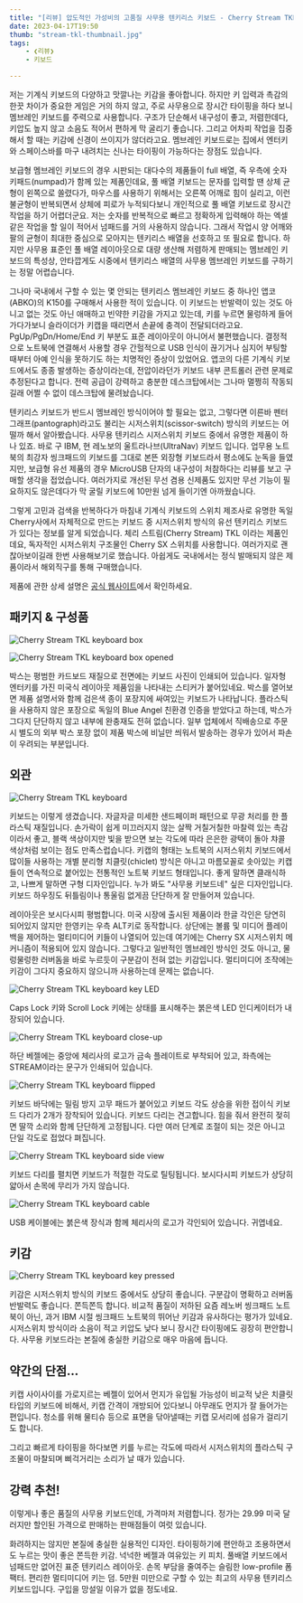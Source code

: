 ```yaml
---
title: "[리뷰] 압도적인 가성비의 고품질 사무용 텐키리스 키보드 - Cherry Stream TKL"
date: 2023-04-17T19:50
thumb: "stream-tkl-thumbnail.jpg"
tags: 
    - ❮리뷰❯
    - 키보드

---
```


저는 기계식 키보드의 다양하고 맛깔나는 키감을 좋아합니다. 하지만 키 입력과 촉감의 한끗 차이가 중요한 게임은 거의 하지 않고, 주로 사무용으로 장시간 타이핑을 하다 보니 멤브레인 키보드를 주력으로 사용합니다. 구조가 단순해서 내구성이 좋고, 저렴한데다, 키압도 높지 않고 소음도 적어서 편하게 막 굴리기 좋습니다. 그리고 어차피 작업을 집중해서 할 때는 키감에 신경이 쓰이지가 않더라고요. 멤브레인 키보드로는 집에서 엔터키와 스페이스바를 마구 내려치는 신나는 타이핑이 가능하다는 장점도 있습니다.

보급형 멤브레인 키보드의 경우 시판되는 대다수의 제품들이 full 배열, 즉 우측에 숫자 키패드(numpad)가 함께 있는 제품인데요, 풀 배열 키보드는 문자를 입력할 땐 상체 균형이 왼쪽으로 쏠렸다가, 마우스를 사용하기 위해서는 오른쪽 어깨로 힘이 실리고, 이런 불균형이 반복되면서 상체에 피로가 누적되다보니 개인적으로 풀 배열 키보드로 장시간 작업을 하기 어렵더군요. 저는 숫자를 반복적으로 빠르고 정확하게 입력해야 하는 엑셀같은 작업을 할 일이 적어서 넘패드를 거의 사용하지 않습니다. 그래서 작업시 양 어깨와 팔의 균형이 최대한 중심으로 모아지는 텐키리스 배열을 선호하고 또 필요로 합니다. 하지만 사무용 표준인 풀 배열 레이아웃으로 대량 생산해 저렴하게 판매되는 멤브레인 키보드의 특성상, 안타깝게도 시중에서 텐키리스 배열의 사무용 멤브레인 키보드를 구하기는 정말 어렵습니다.

그나마 국내에서 구할 수 있는 몇 안되는 텐키리스 멤브레인 키보드 중 하나인 앱코(ABKO)의 K150를 구매해서 사용한 적이 있습니다. 이 키보드는 반발력이 있는 것도 아니고 없는 것도 아닌 애매하고 빈약한 키감을 가지고 있는데, 키를 누르면 물렁하게 들어가다가보니 슬라이더가 키캡을 때리면서 손끝에 충격이 전달되더라고요. PgUp/PgDn/Home/End 키 부분도 표준 레이아웃이 아니어서 불편했습니다. 결정적으로 노트북에 연결해서 사용할 경우 간헐적으로 USB 인식이 끊기거나 심지어 부팅할 때부터 아예 인식을 못하기도 하는 치명적인 증상이 있었어요. 앱코의 다른 기계식 키보드에서도 종종 발생하는 증상이라는데, 전압이라던가 키보드 내부 콘트롤러 관련 문제로 추정된다고 합니다. 전력 공급이 강력하고 충분한 데스크탑에서는 그나마 멀쩡히 작동되길래 어쩔 수 없이 데스크탑에 물려놨습니다.

텐키리스 키보드가 반드시 멤브레인 방식이어야 할 필요는 없고, 그렇다면 이른바 펜터그래프(pantograph)라고도 불리는 시저스위치(scissor-switch) 방식의 키보드는 어떨까 해서 알아봤습니다. 사무용 텐키리스 시저스위치 키보드 중에서 유명한 제품이 하나 있죠. 바로 구 IBM, 현 레노보의 울트라나브(UltraNav) 키보드 입니다. 업무용 노트북의 최강자 씽크패드의 키보드를 그대로 본뜬 외장형 키보드라서 평소에도 눈독을 들였지만, 보급형 유선 제품의 경우 MicroUSB 단자의 내구성이 처참하다는 리뷰를 보고 구매할 생각을 접었습니다. 여러가지로 개선된 무선 겸용 신제품도 있지만 무선 기능이 필요하지도 않은데다가 막 굴릴 키보드에 10만원 넘게 들이기엔 아까웠습니다.

그렇게 고민과 검색을 반복하다가 마침내 기계식 키보드의 스위치 제조사로 유명한 독일 Cherry사에서 자체적으로 만드는 키보드 중 시저스위치 방식의 유선 텐키리스 키보드가 있다는 정보를 알게 되었습니다. 체리 스트림(Cherry Stream) TKL 이라는 제품인데요, 독자적인 시저스위치 구조물인 Cherry SX 스위치를 사용합니다. 여러가지로 괜찮아보이길래 한번 사용해보기로 했습니다. 아쉽게도 국내에서는 정식 발매되지 않은 제품이라서 해외직구를 통해 구매했습니다.

제품에 관한 상세 설명은 [공식 웹사이트](https://www.cherry-world.com/stream-keyboard-tkl)에서 확인하세요.


## 패키지 & 구성품

![Cherry Stream TKL keyboard box](../assets/img/stream-tkl-box-1.jpg)

![Cherry Stream TKL keyboard box opened](../assets/img/stream-tkl-box-2.jpg)

박스는 평범한 카드보드 재질으로 전면에는 키보드 사진이 인쇄되어 있습니다. 일자형 엔터키를 가진 미국식 레이아웃 제품임을 나타내는 스티커가 붙어있네요. 박스를 열어보면 제품 설명서와 함께 검은색 종이 포장지에 싸여있는 키보드가 나타납니다. 플라스틱을 사용하지 않은 포장으로 독일의 Blue Angel 친환경 인증을 받았다고 하는데, 박스가 그다지 단단하지 않고 내부에 완충재도 전혀 없습니다. 일부 업체에서 직배송으로 주문시 별도의 외부 박스 포장 없이 제품 박스에 비닐만 씌워서 발송하는 경우가 있어서 파손이 우려되는 부분입니다. 


## 외관

![Cherry Stream TKL keyboard](../assets/img/stream-tkl-1.jpg)

키보드는 이렇게 생겼습니다. 자글자글 미세한 샌드페이퍼 패턴으로 무광 처리를 한 플라스틱 재질입니다. 손가락이 쉽게 미끄러지지 않는 살짝 거칠거칠한 마찰력 있는 촉감이라서 좋고, 블랙 색상이지만 빛을 받으면 보는 각도에 따라 은은한 광택이 돌아 챠콜 색상처럼 보이는 점도 만족스럽습니다. 키캡의 형태는 노트북의 시저스위치 키보드에서 많이들 사용하는 개별 분리형 치클릿(chiclet) 방식은 아니고 마름모꼴로 솟아있는 키캡들이 연속적으로 붙어있는 전통적인 노트북 키보드 형태입니다. 좋게 말하면 클래식하고, 나쁘게 말하면 구형 디자인입니다. 누가 봐도 "사무용 키보드네" 싶은 디자인입니다. 키보드 하우징도 뒤틀림이나 통울림 없게끔 단단하게 잘 만들어져 있습니다. 

레이아웃은 보시다시피 평범합니다. 미국 시장에 출시된 제품이라 한글 각인은 당연히 되어있지 않지만 한영키는 우측 ALT키로 동작합니다. 상단에는 볼륨 및 미디어 플레이백을 제어하는 멀티미디어 키들이 나열되어 있는데 여기에는 Cherry SX 시저스위치 메커니즘이 적용되어 있지 않습니다. 그렇다고 일반적인 멤브레인 방식인 것도 아니고, 물렁물렁한 러버돔을 바로 누르듯이 구분감이 전혀 없는 키감입니다. 멀티미디어 조작에는 키감이 그다지 중요하지 않으니까 사용하는데 문제는 없습니다.

![Cherry Stream TKL keyboard key LED](../assets/img/stream-tkl-led.jpg)

Caps Lock 키와 Scroll Lock 키에는 상태를 표시해주는 붉은색 LED 인디케이터가 내장되어 있습니다.

![Cherry Stream TKL keyboard close-up](../assets/img/stream-tkl-2.jpg)

하단 베젤에는 중앙에 체리사의 로고가 금속 플레이트로 부착되어 있고, 좌측에는 STREAM이라는 문구가 인쇄되어 있습니다. 

![Cherry Stream TKL keyboard flipped](../assets/img/stream-tkl-4.jpg)

키보드 바닥에는 밀림 방지 고무 패드가 붙어있고 키보드 각도 상승을 위한 접이식 키보드 다리가 2개가 장착되어 있습니다. 키보드 다리는 견고합니다. 힘을 줘서 완전히 젖히면 딸깍 소리와 함께 단단하게 고정됩니다. 다만 여러 단계로 조절이 되는 것은 아니고 단일 각도로 접었다 펴집니다.

![Cherry Stream TKL keyboard side view](../assets/img/stream-tkl-5.jpg)

키보드 다리를 펼치면 키보드가 적절한 각도로 틸팅됩니다. 보시다시피 키보드가 상당히 얇아서 손목에 무리가 가지 않습니다.

![Cherry Stream TKL keyboard cable](../assets/img/stream-tkl-cable.jpg)

USB 케이블에는 붉은색 장식과 함께 체리사의 로고가 각인되어 있습니다. 귀엽네요.


## 키감

![Cherry Stream TKL keyboard key pressed](../assets/img/stream-tkl-3.jpg)

키감은 시저스위치 방식의 키보드 중에서도 상당히 좋습니다. 구분감이 명확하고 러버돔 반발력도 좋습니다. 쫀득쫀득 합니다. 비교적 품질이 저하된 요즘 레노버 씽크패드 노트북이 아닌, 과거 IBM 시절 씽크패드 노트북의 뛰어난 키감과 유사하다는 평가가 있네요. 시저스위치 방식이라 소음이 적고 키압도 낮다 보니 장시간 타이핑에도 굉장히 편안합니다. 사무용 키보드라는 본질에 충실한 키감으로 매우 마음에 듭니다.


## 약간의 단점...

키캡 사이사이를 가로지르는 베젤이 있어서 먼지가 유입될 가능성이 비교적 낮은 치클릿 타입의 키보드에 비해서, 키캡 간격이 개방되어 있다보니 아무래도 먼지가 잘 들어가는 편입니다. 청소를 위해 물티슈 등으로 표면을 닦아낼때는 키캡 모서리에 섬유가 걸리기도 합니다. 

그리고 빠르게 타이핑을 하다보면 키를 누르는 각도에 따라서 시저스위치의 플라스틱 구조물이 마찰되며 삐걱거리는 소리가 날 때가 있습니다. 


## 강력 추천!

이렇게나 좋은 품질의 사무용 키보드인데, 가격마저 저렴합니다. 정가는 29.99 미국 달러지만 할인된 가격으로 판매하는 판매점들이 여럿 있습니다.

화려하지는 않지만 본질에 충실한 실용적인 디자인. 타이핑하기에 편안하고 조용하면서도 누르는 맛이 좋은 쫀득한 키감. 넉넉한 베젤과 여유있는 키 피치. 풀배열 키보드에서 넘패드만 없어진 표준 텐키리스 레이아웃. 손목 부담을 줄여주는 슬림한 low-profile 폼팩터. 편리한 멀티미디어 키는 덤. 5만원 미만으로 구할 수 있는 최고의 사무용 텐키리스 키보드입니다. 구입을 망설일 이유가 없을 정도네요.
